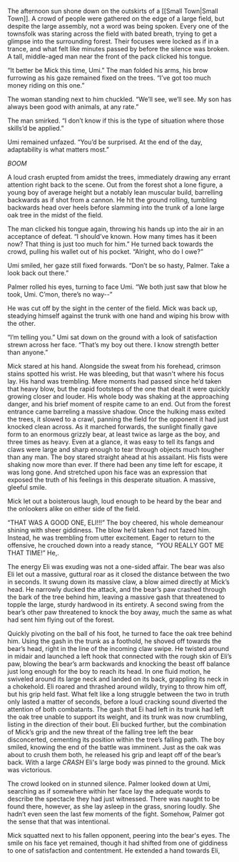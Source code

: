 

The afternoon sun shone down on the outskirts of a [[Small Town|Small Town]]. A crowd of people were gathered on the edge of a large field, but despite the large assembly, not a word was being spoken. Every one of the townsfolk was staring across the field with bated breath, trying to get a glimpse into the surrounding forest. Their focuses were locked as if in a trance, and what felt like minutes passed by before the silence was broken. A tall, middle-aged man near the front of the pack clicked his tongue.

“It better be Mick this time, Umi.” The man folded his arms, his brow furrowing as his gaze remained fixed on the trees. “I’ve got too much money riding on this one.”

The woman standing next to him chuckled. “We’ll see, we’ll see. My son has always been good with animals, at any rate.”

The man smirked. “I don’t know if this is the type of situation where those skills’d be applied.”

Umi remained unfazed. “You’d be surprised. At the end of the day, adaptability is what matters most.”

*BOOM*

A loud crash erupted from amidst the trees, immediately drawing any errant attention right back to the scene. Out from the forest shot a lone figure, a young boy of average height but a notably lean muscular build, barrelling backwards as if shot from a cannon. He hit the ground rolling, tumbling backwards head over heels before slamming into the trunk of a lone large oak tree in the midst of the field.

The man clicked his tongue again, throwing his hands up into the air in an acceptance of defeat. “I should’ve known. How many times has it been now? That thing is just too much for him.” He turned back towards the crowd, pulling his wallet out of his pocket. “Alright, who do I owe?”

Umi smiled, her gaze still fixed forwards. “Don’t be so hasty, Palmer. Take a look back out there.”

Palmer rolled his eyes, turning to face Umi. “We both just saw that blow he took, Umi. C’mon, there’s no way--”

He was cut off by the sight in the center of the field. Mick was back up, steadying himself against the trunk with one hand and wiping his brow with the other.

“I’m telling you.” Umi sat down on the ground with a look of satisfaction strewn across her face. “That’s my boy out there. I know strength better than anyone.”

Mick stared at his hand. Alongside the sweat from his forehead, crimson stains spotted his wrist. He was bleeding, but that wasn't where his focus lay. His hand was trembling. Mere moments had passed since he’d taken that heavy blow, but the rapid footsteps of the one that dealt it were quickly growing closer and louder. His whole body was shaking at the approaching danger, and his brief moment of respite came to an end. Out from the forest entrance came barreling a massive shadow. Once the hulking mass exited the trees, it slowed to a crawl, panning the field for the opponent it had just knocked clean across. As it marched forwards, the sunlight finally gave form to an enormous grizzly bear, at least twice as large as the boy, and three times as heavy. Even at a glance, it was easy to tell its fangs and claws were large and sharp enough to tear through objects much tougher than any man. The boy stared straight ahead at his assailant. His fists were shaking now more than ever. If there had been any time left for escape, it was long gone. And stretched upon his face was an expression that exposed the truth of his feelings in this desperate situation. A massive, gleeful smile.

Mick let out a boisterous laugh, loud enough to be heard by the bear and the onlookers alike on either side of the field. 

“THAT WAS A GOOD ONE, ELI!!!” The boy cheered, his whole demeanour shining with sheer giddiness. The blow he’d taken had not fazed him. Instead, he was trembling from utter excitement. Eager to return to the offensive, he crouched down into a ready stance,  “YOU REALLY GOT ME THAT TIME!” He,. 

The energy Eli was exuding was not a one-sided affair. The bear was also Eli let out a massive, guttural roar as it closed the distance between the two in seconds. It swung down its massive claw, a blow aimed directly at Mick’s head. He narrowly ducked the attack, and the bear’s paw crashed through the bark of the tree behind him, leaving a massive gash that threatened to topple the large, sturdy hardwood in its entirety. A second swing from the bear’s other paw threatened to knock the boy away, much the same as what had sent him flying out of the forest. 

Quickly pivoting on the ball of his foot, he turned to face the oak tree behind him. Using the gash in the trunk as a foothold, he shoved off towards the bear’s head, right in the line of the incoming claw swipe. He twisted around in midair and launched a left hook that connected with the rough skin of Eli’s paw, blowing the bear’s arm backwards and knocking the beast off balance just long enough for the boy to reach its head. In one fluid motion, he swiveled around its large neck and landed on its back, grappling its neck in a chokehold. Eli roared and thrashed around wildly, trying to throw him off, but his grip held fast. What felt like a long struggle between the two in truth only lasted a matter of seconds, before a loud cracking sound diverted the attention of both combatants. The gash that Ei had left in its trunk had left the oak tree unable to support its weight, and its trunk was now crumbling, listing in the direction of their bout. Eli bucked further, but the combination of Mick’s grip and the new threat of the falling tree left the bear disconcerted, cementing its position within the tree’s falling path. The boy smiled, knowing the end of the battle was imminent. Just as the oak was about to crush them both, he released his grip and leapt off of the bear’s back. With a large *CRASH* Eli's large body was pinned to the ground. Mick was victorious. 

The crowd looked on in stunned silence. Palmer looked down at Umi, searching as if somewhere within her face lay the adequate words to describe the spectacle they had just witnessed. There was naught to be found there, however, as she lay asleep in the grass, snoring loudly. She hadn’t even seen the last few moments of the fight. Somehow, Palmer got the sense that that was intentional.

Mick squatted next to his fallen opponent, peering into the bear's eyes. The smile on his face yet remained, though it had shifted from one of giddiness to one of satisfaction and contentment. He extended a hand towards Eli,